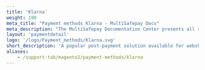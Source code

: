 ```yaml
---
title: 'Klarna'
weight: 190
meta_title: "Payment methods Klarna - MultiSafepay Docs"
meta_description: "The MultiSafepay Documentation Center presents all relevant information about our Plugins and API. You can also find support pages for Payment Methods, Tools and General Questions as well as the contact details of our Support and Integration Teams."
layout: 'paymentdetail'
logo: '/logo/Payment_methods/Klarna.svg' 
short_description: 'A popular post-payment solution available for webshops based in Austria, Germany and the Netherlands.'
aliases:
    - /support-tab/magento2/payment-methods/klarna
---
```

